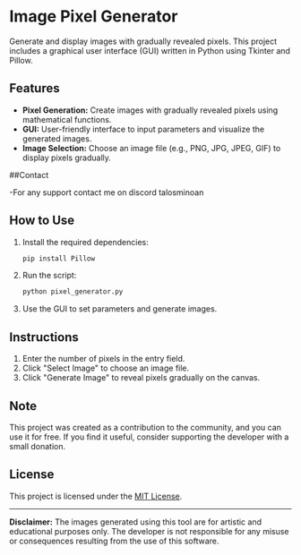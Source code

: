 # Image Pixel Generator

Generate and display images with gradually revealed pixels. This project includes a graphical user interface (GUI) written in Python using Tkinter and Pillow.

## Features

- **Pixel Generation:** Create images with gradually revealed pixels using mathematical functions.
- **GUI:** User-friendly interface to input parameters and visualize the generated images.
- **Image Selection:** Choose an image file (e.g., PNG, JPG, JPEG, GIF) to display pixels gradually.


##Contact

-For any support contact me on discord talosminoan

## How to Use

1. Install the required dependencies:
    ```bash
    pip install Pillow
    ```

2. Run the script:
    ```bash
    python pixel_generator.py
    ```

3. Use the GUI to set parameters and generate images.

## Instructions

1. Enter the number of pixels in the entry field.
2. Click "Select Image" to choose an image file.
3. Click "Generate Image" to reveal pixels gradually on the canvas.

## Note

This project was created as a contribution to the community, and you can use it for free. If you find it useful, consider supporting the developer with a small donation.

## License

This project is licensed under the [MIT License](https://github.com/TalosTheMinoan/Pixel-image-generator/tree/main?tab=MIT-1-ov-file#).

---

**Disclaimer:** The images generated using this tool are for artistic and educational purposes only. The developer is not responsible for any misuse or consequences resulting from the use of this software.
